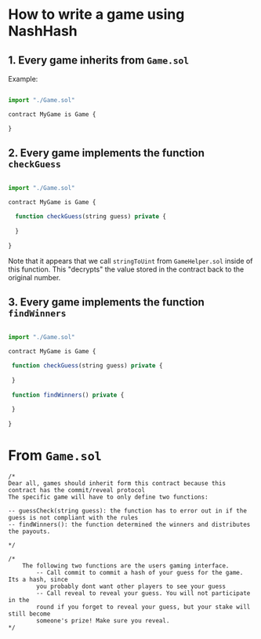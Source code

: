# How to write a game using NashHash

## 1. Every game inherits from `Game.sol`

Example:

```js

import "./Game.sol"

contract MyGame is Game {

}

```

## 2. Every game implements the function `checkGuess`

```js

import "./Game.sol"

contract MyGame is Game {

  function checkGuess(string guess) private {
  
  }
  
}
 ```
 
 Note that it appears that we call `stringToUint` from `GameHelper.sol` inside of this function. This "decrypts" the value stored in the contract back to the original number.
 
 ## 3. Every game implements the function `findWinners`
 
 ```js
 
import "./Game.sol"

contract MyGame is Game {

  function checkGuess(string guess) private {
  
  }
  
  function findWinners() private {
  
  }
  
}
 ```


# From `Game.sol`

```
/*
Dear all, games should inherit form this contract because this contract has the commit/reveal protocol
The specific game will have to only define two functions:

-- guessCheck(string guess): the function has to error out in if the guess is not compliant with the rules
-- findWinners(): the function determined the winners and distributes the payouts. 

*/

/*
    The following two functions are the users gaming interface.
        -- Call commit to commit a hash of your guess for the game. Its a hash, since
        you probably dont want other players to see your guess
        -- Call reveal to reveal your guess. You will not participate in the
        round if you forget to reveal your guess, but your stake will still become
        someone's prize! Make sure you reveal.
*/
```

